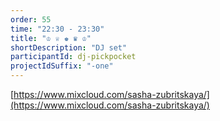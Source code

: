 ```yaml
---
order: 55
time: "22:30 - 23:30"
title: "♔ ♕ ♚ ♛ ♔"
shortDescription: "DJ set"
participantId: dj-pickpocket
projectIdSuffix: "-one"
---
```

[https://www.mixcloud.com/sasha-zubritskaya/](https://www.mixcloud.com/sasha-zubritskaya/)
